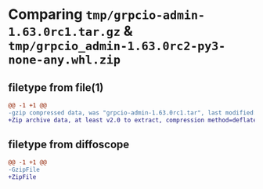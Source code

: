 # Comparing `tmp/grpcio-admin-1.63.0rc1.tar.gz` & `tmp/grpcio_admin-1.63.0rc2-py3-none-any.whl.zip`

## filetype from file(1)

```diff
@@ -1 +1 @@
-gzip compressed data, was "grpcio-admin-1.63.0rc1.tar", last modified: Fri Apr 12 06:40:51 2024, max compression
+Zip archive data, at least v2.0 to extract, compression method=deflate
```

## filetype from diffoscope

```diff
@@ -1 +1 @@
-GzipFile
+ZipFile
```

